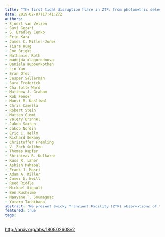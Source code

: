 ```yaml
---
title: "The first tidal disruption flare in ZTF: from photometric selection to   multi-wavelength characterization"
date: 2019-02-07T17:41:27Z
authors:
- Sjoert van Velzen
- Suvi Gezari
- S. Bradley Cenko
- Erin Kara
- James C. Miller-Jones
- Tiara Hung
- Joe Bright
- Nathaniel Roth
- Nadejda Blagorodnova
- Daniela Huppenkothen
- Lin Yan
- Eran Ofek
- Jesper Sollerman
- Sara Frederick
- Charlotte Ward
- Matthew J. Graham
- Rob Fender
- Mansi M. Kasliwal
- Chris Canella
- Robert Stein
- Matteo Giomi
- Valery Brinnel
- Jakob Santen
- Jakob Nordin
- Eric C. Bellm
- Richard Dekany
- Christoffer Fremling
- V. Zach Golkhou
- Thomas Kupfer
- Shrinivas R. Kulkarni
- Russ R. Laher
- Ashish Mahabal
- Frank J. Masci
- Adam A. Miller
- James D. Neill
- Reed Riddle
- Mickael Rigault
- Ben Rusholme
- Maayane T. Soumagnac
- Yutaro Tachibana
abstract: "We present Zwicky Transient Facility (ZTF) observations of the tidal disruption flare AT2018zr/PS18kh reported by Holoien et al. and detected during ZTF commissioning. The ZTF light curve of the tidal disruption event (TDE) samples the rise-to-peak exceptionally well, with 50 days of g- and r-band detections before the time of maximum light. We also present our multi-wavelength follow-up observations, including the detection of a thermal (kT~100 eV) X-ray source that is two orders of magnitude fainter than the contemporaneous optical/UV blackbody luminosity, and a stringent upper limit to the radio emission. We use observations of 128 known active galactic nuclei (AGN) to assess the quality of the ZTF astrometry, finding a median host-flare distance of 0.2 arcsec for genuine nuclear flares. Using ZTF observations of variability from known AGN and supernovae we show how these sources can be separated from TDEs. A combination of light-curve shape, color, and location in the host galaxy can be used to select a clean TDE sample from multi-band optical surveys such as ZTF or LSST."
featured: true
tags:
---
```

http://arxiv.org/abs/1809.02608v2